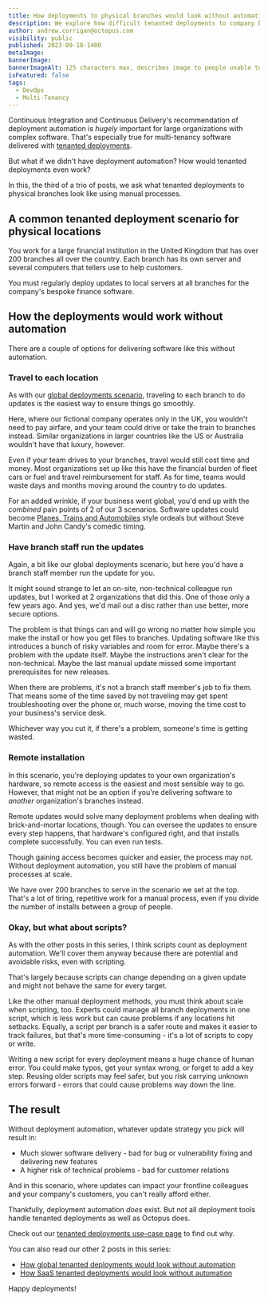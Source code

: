 ```yaml
---
title: How deployments to physical branches would look without automation
description: We explore how difficult tenanted deployments to company branches would be if we didn't have automation.
author: andrew.corrigan@octopus.com
visibility: public
published: 2023-09-18-1400
metaImage: 
bannerImage: 
bannerImageAlt: 125 characters max, describes image to people unable to see it.
isFeatured: false
tags: 
  - DevOps
  - Multi-Tenancy
---
```


Continuous Integration and Continuous Delivery's recommendation of deployment automation is *hugely* important for large organizations with complex software. That's especially true for multi-tenancy software delivered with [tenanted deployments](https://octopus.com/blog/what-are-tenanted-deployments).

But what if we didn't have deployment automation? How would tenanted deployments even work?

In this, the third of a trio of posts, we ask what tenanted deployments to physical branches look like using manual processes.

## A common tenanted deployment scenario for physical locations

You work for a large financial institution in the United Kingdom that has over 200 branches all over the country. Each branch has its own server and several computers that tellers use to help customers.

You must regularly deploy updates to local servers at all branches for the company's bespoke finance software.

## How the deployments would work without automation

There are a couple of options for delivering software like this without automation.

### Travel to each location

As with our [global deployments scenario](https://octopus.com/blog/global-deployments-without-automation), traveling to each branch to do updates is the easiest way to ensure things go smoothly.

Here, where our fictional company operates only in the UK, you wouldn't need to pay airfare, and your team could drive or take the train to branches instead. Similar organizations in larger countries like the US or Australia wouldn't have that luxury, however. 

Even if your team drives to your branches, travel would still cost time and money. Most organizations set up like this have the financial burden of fleet cars or fuel and travel reimbursement for staff. As for time, teams would waste days and months moving around the country to do updates.

For an added wrinkle, if your business went global, you'd end up with the *combined* pain points of 2 of our 3 scenarios. Software updates could become [Planes, Trains and Automobiles](https://www.imdb.com/title/tt0093748/?ref_=nv_sr_srsg_0_tt_8_nm_0_q_Planes%252C%2520t) style ordeals but without Steve Martin and John Candy's comedic timing.

### Have branch staff run the updates

Again, a bit like our global deployments scenario, but here you'd have a branch staff member run the update for you.

It might sound strange to let an on-site, non-technical colleague run updates, but I worked at 2 organizations that did this. One of those only a few years ago. And yes, we'd mail out a disc rather than use better, more secure options. 

The problem is that things can and will go wrong no matter how simple you make the install or how you get files to branches. Updating software like this introduces a bunch of risky variables and room for error. Maybe there's a problem with the update itself. Maybe the instructions aren't clear for the non-technical. Maybe the last manual update missed some important prerequisites for new releases.

When there are problems, it's not a branch staff member's job to fix them. That means some of the time saved by not traveling may get spent troubleshooting over the phone or, much worse, moving the time cost to your business's service desk. 

Whichever way you cut it, if there's a problem, someone's time is getting wasted.

### Remote installation

In this scenario, you're deploying updates to your own organization's hardware, so remote access is the easiest and most sensible way to go. However, that might not be an option if you're delivering software to *another* organization's branches instead.

Remote updates would solve many deployment problems when dealing with brick-and-mortar locations, though. You can oversee the updates to ensure every step happens, that hardware's configured right, and that installs complete successfully. You can even run tests.

Though gaining access becomes quicker and easier, the process may not. Without deployment automation, you still have the problem of manual processes at scale.

We have over 200 branches to serve in the scenario we set at the top. That's a lot of tiring, repetitive work for a manual process, even if you divide the number of installs between a group of people.

### Okay, but what about scripts?

As with the other posts in this series, I think scripts count as deployment automation. We'll cover them anyway because there are potential and avoidable risks, even with scripting. 

That's largely because scripts can change depending on a given update and might not behave the same for every target.

Like the other manual deployment methods, you must think about scale when scripting, too. Experts could manage all branch deployments in one script, which is less work but can cause problems if any locations hit setbacks. Equally, a script per branch is a safer route and makes it easier to track failures, but that's more time-consuming - it's a lot of scripts to copy or write.

Writing a new script for every deployment means a huge chance of human error. You could make typos, get your syntax wrong, or forget to add a key step. Reusing older scripts may feel safer, but you risk carrying unknown errors forward - errors that could cause problems way down the line.

## The result 

Without deployment automation, whatever update strategy you pick will result in:

- Much slower software delivery - bad for bug or vulnerability fixing and delivering new features
- A higher risk of technical problems - bad for customer relations

And in this scenario, where updates can impact your frontline colleagues and your company's customers, you can't really afford either.

Thankfully, deployment automation *does* exist. But not all deployment tools handle tenanted deployments as well as Octopus does.

Check out our [tenanted deployments use-case page](https://octopus.com/use-case/tenanted-deployments) to find out why.

You can also read our other 2 posts in this series:

- [How global tenanted deployments would look without automation](https://octopus.com/blog/global-deployments-without-automation)
- [How SaaS tenanted deployments would look without automation](https://octopus.com/blog/saas-deployments-without-automation)

Happy deployments!